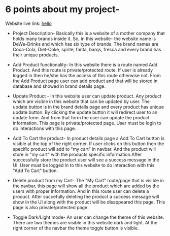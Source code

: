 # 6 points about my project-

  Website live link: <a href="">hello</a>

* Project Description-
  Basically this is a website of a mother company that holds many brands inside it. So, in this website- the website name is DeWe-Drinks and which has six type of brands. The brand names are Coca-Cola, Diet-Coke, sprite, fanta, barqs, fresca and every brand has their unique products.

* Add Product functionality-
  In this website there is a route named Add Product. And this route is private/protected route. If user is already logged in then he/she has the access of this route otherwise not. From the Add Product page user can add product and that will be stored in database and showed in brand details page.

* Update Product -
  In this website user can update product. Any product which are visible in this website that can be updated by user. The update button is in the brand details page and every product has unique update button. By clicking the update button it will redirect user to an update form. And from that form the user can update the product information. This page is private/protected page. User must be login to do interactions with this page.

* Add To Cart the product-
  In product details page a Add To Cart button is visible at the top of the right corner. If user clicks on this button then the specific product will add to "my cart" in navbar. And the product will store in "my cart" with the products specific information.After successfully store the product user will see a success message in the UI.
  User must be logged in to this website to do interaction with this "Add To Cart" button.

* Delete product from my Cart-
  The "My Cart" route/page that is visible in the navbar, this page will show all the product which are added by the users with proper information. And in this route user can delete a product. After succefully deleting the product a success message will show in the UI along with the product will be disappeared this page. This page is also private/protected page.

* Toggle Dark/Light mode-
  An user can change the theme of this website. There are two themes are visible in this website dark and light. At the right corner of the navbar the theme toggle button is visible.
